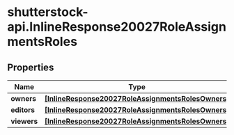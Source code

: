 # shutterstock-api.InlineResponse20027RoleAssignmentsRoles

## Properties
Name | Type | Description | Notes
------------ | ------------- | ------------- | -------------
**owners** | [**[InlineResponse20027RoleAssignmentsRolesOwners]**](InlineResponse20027RoleAssignmentsRolesOwners.md) |  | [optional] 
**editors** | [**[InlineResponse20027RoleAssignmentsRolesOwners]**](InlineResponse20027RoleAssignmentsRolesOwners.md) |  | [optional] 
**viewers** | [**[InlineResponse20027RoleAssignmentsRolesOwners]**](InlineResponse20027RoleAssignmentsRolesOwners.md) |  | [optional] 


